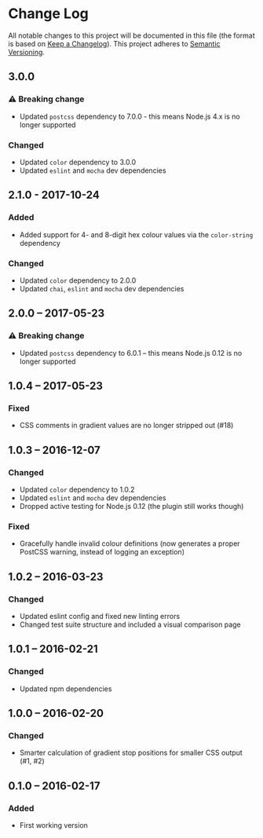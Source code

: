 # Change Log
All notable changes to this project will be documented in this file (the format is based on [Keep a Changelog](http://keepachangelog.com/)).
This project adheres to [Semantic Versioning](http://semver.org/).

## 3.0.0
### :warning: Breaking change
- Updated `postcss` dependency to 7.0.0 - this means Node.js 4.x is no longer supported

### Changed
- Updated `color` dependency to 3.0.0
- Updated `eslint` and `mocha` dev dependencies

## 2.1.0 - 2017-10-24
### Added
- Added support for 4- and 8-digit hex colour values via the `color-string` dependency

### Changed
- Updated `color` dependency to 2.0.0
- Updated `chai`, `eslint` and `mocha` dev dependencies

## 2.0.0 – 2017-05-23
### :warning: Breaking change
- Updated `postcss` dependency to 6.0.1 – this means Node.js 0.12 is no longer supported

## 1.0.4 – 2017-05-23
### Fixed
- CSS comments in gradient values are no longer stripped out (#18)

## 1.0.3 – 2016-12-07
### Changed
- Updated `color` dependency to 1.0.2
- Updated `eslint` and `mocha` dev dependencies
- Dropped active testing for Node.js 0.12 (the plugin still works though)

### Fixed
- Gracefully handle invalid colour definitions (now generates a proper PostCSS warning, instead of logging an exception)

## 1.0.2 – 2016-03-23
### Changed
- Updated eslint config and fixed new linting errors
- Changed test suite structure and included a visual comparison page

## 1.0.1 – 2016-02-21
### Changed
- Updated npm dependencies

## 1.0.0 – 2016-02-20
### Changed
- Smarter calculation of gradient stop positions for smaller CSS output (#1, #2)

## 0.1.0 – 2016-02-17
### Added
- First working version
